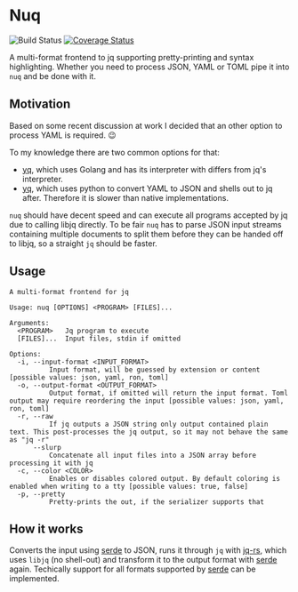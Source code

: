# Nuq

![Build Status](https://img.shields.io/github/workflow/status/Nuckal777/nicator/test)
[![Coverage Status](https://coveralls.io/repos/github/Nuckal777/nuq/badge.svg?branch=master)](https://coveralls.io/github/Nuckal777/nuq?branch=master)

A multi-format frontend to jq supporting pretty-printing and syntax highlighting. Whether you need to process JSON, YAML or TOML pipe it into `nuq` and be done with it.

## Motivation
Based on some recent discussion at work I decided that an other option to process YAML is required. :wink:

To my knowledge there are two common options for that:
- [yq](https://github.com/mikefarah/yq), which uses Golang and has its interpreter with differs from jq's interpreter.
- [yq](https://github.com/kislyuk/yq), which uses python to convert YAML to JSON and shells out to jq after. Therefore it is slower than native implementations.

`nuq` should have decent speed and can execute all programs accepted by jq due to calling libjq directly. To be fair `nuq` has to parse JSON input streams containing multiple documents to split them before they can be handed off to libjq, so a straight `jq` should be faster.

## Usage
```
A multi-format frontend for jq

Usage: nuq [OPTIONS] <PROGRAM> [FILES]...

Arguments:
  <PROGRAM>   Jq program to execute
  [FILES]...  Input files, stdin if omitted

Options:
  -i, --input-format <INPUT_FORMAT>
          Input format, will be guessed by extension or content [possible values: json, yaml, ron, toml]
  -o, --output-format <OUTPUT_FORMAT>
          Output format, if omitted will return the input format. Toml output may require reordering the input [possible values: json, yaml, ron, toml]
  -r, --raw
          If jq outputs a JSON string only output contained plain text. This post-processes the jq output, so it may not behave the same as "jq -r"
      --slurp
          Concatenate all input files into a JSON array before processing it with jq
  -c, --color <COLOR>
          Enables or disables colored output. By default coloring is enabled when writing to a tty [possible values: true, false]
  -p, --pretty
          Pretty-prints the out, if the serializer supports that
```

## How it works
Converts the input using [serde](https://serde.rs/) to JSON, runs it through `jq` with [jq-rs](https://crates.io/crates/jq-rs), which uses `libjq` (no shell-out) and transform it to the output format with [serde](https://serde.rs/) again.
Techically support for all formats supported by [serde](https://serde.rs/) can be implemented.
